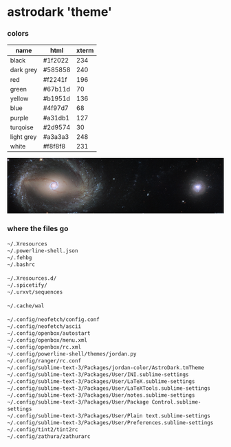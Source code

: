 # astrodark 'theme'

### colors
| name       |  html    | xterm |
| ---------- | -------- | ----- | 
| black		 |	#1f2022 | 234   |
| dark grey	 |	#585858 | 240   |
| red 		 |	#f2241f | 196   |
| green 	 |	#67b11d | 70    |
| yellow 	 |	#b1951d | 136   |
| blue 		 |	#4f97d7 | 68    |
| purple  	 |	#a31db1 | 127   |
| turqoise 	 |	#2d9574 | 30    |
| light grey |	#a3a3a3 | 248   |
| white 	 |	#f8f8f8 | 231   |


![alt text](https://raw.githubusercontent.com/jturne19/jordans_things/master/dotfiles/astrodark/screen.png "screenshot")


### where the files go
```
~/.Xresources  
~/.powerline-shell.json  
~/.fehbg  
~/.bashrc  

~/.Xresources.d/  
~/.spicetify/  
~/.urxvt/sequences  

~/.cache/wal  

~/.config/neofetch/config.conf  
~/.config/neofetch/ascii  
~/.config/openbox/autostart  
~/.config/openbox/menu.xml  
~/.config/openbox/rc.xml  
~/.config/powerline-shell/themes/jordan.py  
~/.config/ranger/rc.conf  
~/.config/sublime-text-3/Packages/jordan-color/AstroDark.tmTheme  
~/.config/sublime-text-3/Packages/User/INI.sublime-settings  
~/.config/sublime-text-3/Packages/User/LaTeX.sublime-settings  
~/.config/sublime-text-3/Packages/User/LaTeXTools.sublime-settings  
~/.config/sublime-text-3/Packages/User/notes.sublime-settings  
~/.config/sublime-text-3/Packages/User/Package Control.sublime-settings  
~/.config/sublime-text-3/Packages/User/Plain text.sublime-settings  
~/.config/sublime-text-3/Packages/User/Preferences.sublime-settings  
~/.config/tint2/tint2rc  
~/.config/zathura/zathurarc  
```
